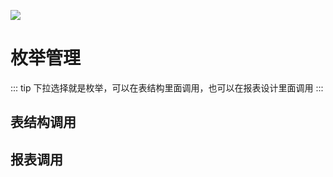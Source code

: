 ![](/images/jxc/e.svg)
# 枚举管理 <Badge text="JDP"> </Badge>
::: tip 下拉选择就是枚举，可以在表结构里面调用，也可以在报表设计里面调用
:::
## 表结构调用
## 报表调用